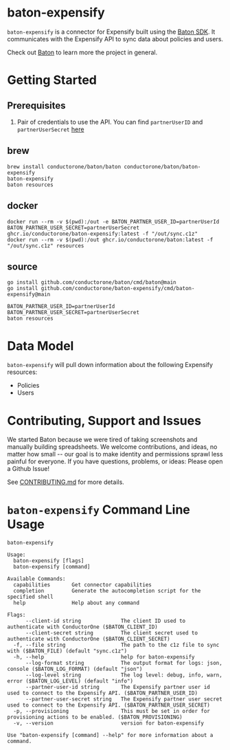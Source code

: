 # baton-expensify

`baton-expensify` is a connector for Expensify built using the [Baton SDK](https://github.com/conductorone/baton-sdk). It communicates with the Expensify API to sync data about policies and users.

Check out [Baton](https://github.com/conductorone/baton) to learn more the project in general.

# Getting Started

## Prerequisites

1. Pair of credentials to use the API. You can find `partnerUserID` and `partnerUserSecret` [here](https://www.expensify.com/tools/integrations)

## brew

```
brew install conductorone/baton/baton conductorone/baton/baton-expensify
baton-expensify
baton resources
```

## docker

```
docker run --rm -v $(pwd):/out -e BATON_PARTNER_USER_ID=partnerUserId BATON_PARTNER_USER_SECRET=partnerUserSecret ghcr.io/conductorone/baton-expensify:latest -f "/out/sync.c1z"
docker run --rm -v $(pwd):/out ghcr.io/conductorone/baton:latest -f "/out/sync.c1z" resources
```

## source

```
go install github.com/conductorone/baton/cmd/baton@main
go install github.com/conductorone/baton-expensify/cmd/baton-expensify@main

BATON_PARTNER_USER_ID=partnerUserId BATON_PARTNER_USER_SECRET=partnerUserSecret
baton resources
```

# Data Model

`baton-expensify` will pull down information about the following Expensify resources:

- Policies
- Users

# Contributing, Support and Issues

We started Baton because we were tired of taking screenshots and manually building spreadsheets. We welcome contributions, and ideas, no matter how small -- our goal is to make identity and permissions sprawl less painful for everyone. If you have questions, problems, or ideas: Please open a Github Issue!

See [CONTRIBUTING.md](https://github.com/ConductorOne/baton/blob/main/CONTRIBUTING.md) for more details.

# `baton-expensify` Command Line Usage

```
baton-expensify

Usage:
  baton-expensify [flags]
  baton-expensify [command]

Available Commands:
  capabilities       Get connector capabilities
  completion         Generate the autocompletion script for the specified shell
  help               Help about any command

Flags:
      --client-id string             The client ID used to authenticate with ConductorOne ($BATON_CLIENT_ID)
      --client-secret string         The client secret used to authenticate with ConductorOne ($BATON_CLIENT_SECRET)
  -f, --file string                  The path to the c1z file to sync with ($BATON_FILE) (default "sync.c1z")
  -h, --help                         help for baton-expensify
      --log-format string            The output format for logs: json, console ($BATON_LOG_FORMAT) (default "json")
      --log-level string             The log level: debug, info, warn, error ($BATON_LOG_LEVEL) (default "info")
      --partner-user-id string       The Expensify partner user id used to connect to the Expensify API. ($BATON_PARTNER_USER_ID)
      --partner-user-secret string   The Expensify partner user secret used to connect to the Expensify API. ($BATON_PARTNER_USER_SECRET)
  -p, --provisioning                 This must be set in order for provisioning actions to be enabled. ($BATON_PROVISIONING)
  -v, --version                      version for baton-expensify

Use "baton-expensify [command] --help" for more information about a command.
```

